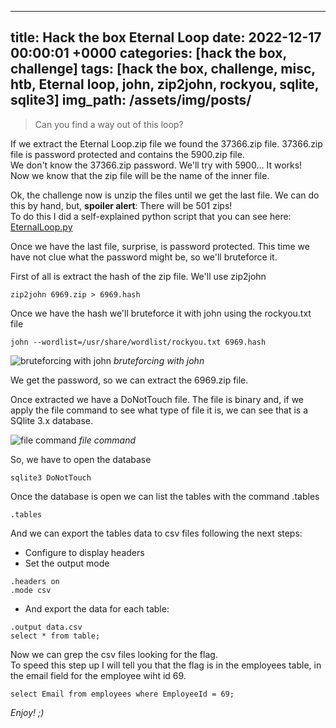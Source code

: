 ---
title: Hack the box Eternal Loop
date: 2022-12-17 00:00:01 +0000
categories: [hack the box, challenge]
tags: [hack the box, challenge, misc, htb, Eternal loop, john, zip2john, rockyou, sqlite, sqlite3]
img_path: /assets/img/posts/
--

>Can you find a way out of this loop?

If we extract the Eternal Loop.zip file we found the 37366.zip file. 37366.zip file is password protected and contains the 5900.zip file.  
We don't know the 37366.zip password. We'll try with 5900... It works!  
Now we know that the zip file will be the name of the inner file.  

Ok, the challenge now is unzip the files until we get the last file. We can do this by hand, but, **spoiler alert**: There will be 501 zips!  
To do this I did a self-explained python script that you can see here: [EternalLoop.py](https://github.com/rubenhortas/hackthebox/blob/main/eternalLoop/eternal_loop.py)

Once we have the last file, surprise, is password protected. 
This time we have not clue what the password might be, so we'll bruteforce it.

First of all is extract the hash of the zip file. We'll use zip2john

```console 
zip2john 6969.zip > 6969.hash
```

Once we have the hash we'll bruteforce it with john using the rockyou.txt file

```console
john --wordlist=/usr/share/wordlist/rockyou.txt 6969.hash
```

![bruteforcing with john](eternalloop_john.png)
_bruteforcing with john_ 

We get the password, so we can extract the 6969.zip file.

Once extracted we have a DoNotTouch file. The file is binary and, if we apply the file command to see what type of file it is, we can see that is a SQlite 3.x database.

![file command](eternalloop_file.png)
_file command_

So, we have to open the database

```console
sqlite3 DoNotTouch
```

Once the database is open we can list the tables with the command .tables 

```console
.tables
```

And we can export the tables data to csv files following the next steps:

- Configure to display headers
- Set the output mode

```console
.headers on
.mode csv
```

- And export the data for each table:

```console
.output data.csv
select * from table;
```

Now we can grep the csv files looking for the flag.  
To speed this step up I will tell you that the flag is in the employees table, in the email field for the employee wiht id 69.

```console
select Email from employees where EmployeeId = 69;
```

_Enjoy! ;)_
